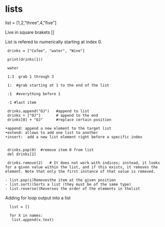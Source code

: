 # lists

   list = [1,2,"three",4,"five"]

 Live in square brakets []
 
 List is refered to numerically starting at index 0.
 
     drinks = ["Cofee", "water", "Wine"]
  
     print(drinks(1))
    
     water
     
     1:3  grab 1 through 3
     
     1:  #grab starting at 1 to the end of the list
     
     :1  #everything before 1
     
     -1 #last item
     
     drinks.append("OJ")   #append to list
     drinks + ["OJ"]       # append to the end
     drinks[0] + "OJ"      #replace certain position 
  
    •append: append a new element to the target list
    •extend: allows to add one list to another 
    •insert:  add a new list element right before a specific index

  
     drinks.pop(0)  #remove item 0 from list
     del drinks[2]
     
     drinks.remove(2)   # It does not work with indices; instead, it looks for a given value within the list, and if this exists, it removes the element. Note that only the first instance of that value is removed.
     
    - list.pop(i)Removesthe item at the given position
    - list.sort()Sorts a list (they must be of the same type)
    - list.reverse()Reverses the order of the elements in thelist
    
    
Adding for loop output into a list

      list = []

      for X in names:
       list.append(x.text)
